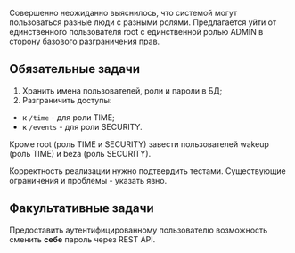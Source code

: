 Совершенно неожиданно выяснилось, что системой могут пользоваться разные люди с разными ролями. Предлагается уйти от единственного пользователя root с единственной ролью ADMIN в сторону базового разграничения прав.

## Обязательные задачи

1. Хранить имена пользователей, роли и пароли в БД;
2. Разграничить доступы:
- к `/time` - для роли TIME;
- к `/events` - для роли SECURITY.

Кроме root (роль TIME и SECURITY) завести пользователей wakeup (роль TIME)  и beza (роль SECURITY).

Корректность реализации нужно подтвердить тестами. Существующие ограничения и проблемы - указать явно.

## Факультативные задачи

Предоставить аутентифицированному пользователю возможность сменить **себе** пароль через REST API. 